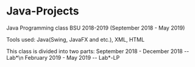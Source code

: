# Java-Projects
Java Programming class BSU 2018-2019 (September 2018 - May 2019)

Tools used: Java(Swing, JavaFX and etc.), XML, HTML

This class is divided into two parts: 
September 2018 - December 2018  -- Lab*\n
February 2019 - May 2019 -- Lab*-LP
